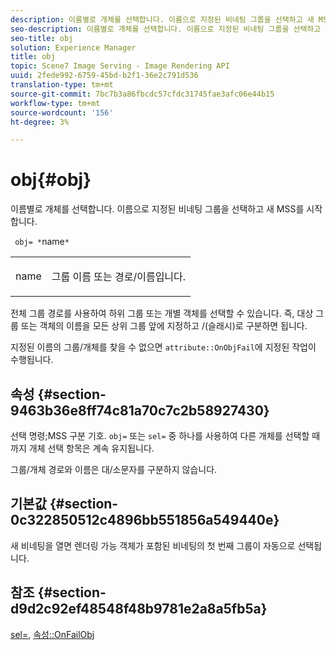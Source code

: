 ```yaml
---
description: 이름별로 개체를 선택합니다. 이름으로 지정된 비네팅 그룹을 선택하고 새 MSS를 시작합니다.
seo-description: 이름별로 개체를 선택합니다. 이름으로 지정된 비네팅 그룹을 선택하고 새 MSS를 시작합니다.
seo-title: obj
solution: Experience Manager
title: obj
topic: Scene7 Image Serving - Image Rendering API
uuid: 2fede992-6759-45bd-b2f1-36e2c791d536
translation-type: tm+mt
source-git-commit: 7bc7b3a86fbcdc57cfdc31745fae3afc06e44b15
workflow-type: tm+mt
source-wordcount: '156'
ht-degree: 3%

---
```



# obj{#obj}

이름별로 개체를 선택합니다. 이름으로 지정된 비네팅 그룹을 선택하고 새 MSS를 시작합니다.

` obj= *`name`*`

<table id="simpletable_6E0DA6CBCDCF4CDDAFA5A4C38E0D5FC5"> 
 <tr class="strow"> 
  <td class="stentry"> <p> <span class="codeph"> <span class="varname"> name  </span> </span> </p> </td> 
  <td class="stentry"> <p>그룹 이름 또는 경로/이름입니다. </p> </td> 
 </tr> 
</table>

전체 그룹 경로를 사용하여 하위 그룹 또는 개별 객체를 선택할 수 있습니다. 즉, 대상 그룹 또는 객체의 이름을 모든 상위 그룹 앞에 지정하고 /(슬래시)로 구분하면 됩니다.

지정된 이름의 그룹/개체를 찾을 수 없으면 `attribute::OnObjFail`에 지정된 작업이 수행됩니다.

## 속성 {#section-9463b36e8ff74c81a70c7c2b58927430}

선택 명령;MSS 구분 기호. `obj=` 또는 `sel=` 중 하나를 사용하여 다른 개체를 선택할 때까지 개체 선택 항목은 계속 유지됩니다.

그룹/개체 경로와 이름은 대/소문자를 구분하지 않습니다.

## 기본값 {#section-0c322850512c4896bb551856a549440e}

새 비네팅을 열면 렌더링 가능 객체가 포함된 비네팅의 첫 번째 그룹이 자동으로 선택됩니다.

## 참조 {#section-d9d2c92ef48548f48b9781e2a8a5fb5a}

[sel=](../../../../../ir-api/http-protocol/image-rendering-api-ref/c-ir-http-protocol-ref/c-ir-http-protocol-command-reference/r-ir-sel.md#reference-01322c58d414481385c29fcdd27a090b),  [속성::OnFailObj](../../../../../ir-api/material-cat/image-rendering-api-ref/c-ir-material-catalog/c-ir-attributes-reference/r-ir-onfailobj.md#reference-4c6ba90418e84da5831f8573bbbf2c8d)
